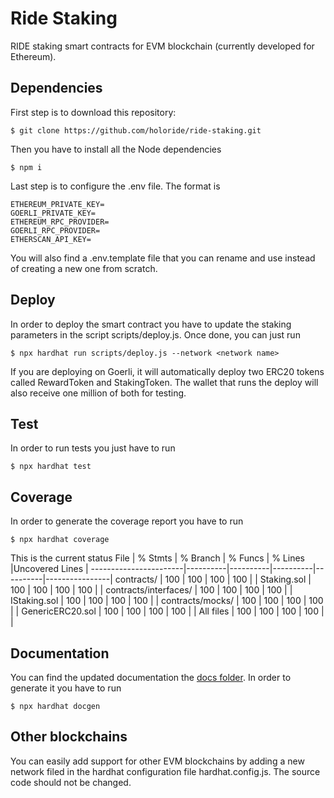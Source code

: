 # Ride Staking
RIDE staking smart contracts for EVM blockchain (currently developed for Ethereum).

## Dependencies
First step is to download this repository:
```
$ git clone https://github.com/holoride/ride-staking.git
```
Then you have to install all the Node dependencies
```
$ npm i
```
Last step is to configure the .env file. The format is
```
ETHEREUM_PRIVATE_KEY=
GOERLI_PRIVATE_KEY=
ETHEREUM_RPC_PROVIDER=
GOERLI_RPC_PROVIDER=
ETHERSCAN_API_KEY=
```
You will also find a .env.template file that you can rename and use instead of creating a new one from scratch.

## Deploy
In order to deploy the smart contract you have to update the staking parameters in the script scripts/deploy.js. 
Once done, you can just run
```
$ npx hardhat run scripts/deploy.js --network <network name>
```
If you are deploying on Goerli, it will automatically deploy two ERC20 tokens called RewardToken and StakingToken. The wallet that runs the deploy will also receive one million of both for testing.

## Test
In order to run tests you just have to run
```
$ npx hardhat test
```

## Coverage
In order to generate the coverage report you have to run
```
$ npx hardhat coverage
```

This is the current status
File                   |  % Stmts | % Branch |  % Funcs |  % Lines |Uncovered Lines |
-----------------------|----------|----------|----------|----------|----------------|
 contracts/            |      100 |      100 |      100 |      100 |                |
  Staking.sol          |      100 |      100 |      100 |      100 |                |
 contracts/interfaces/ |      100 |      100 |      100 |      100 |                |
  IStaking.sol         |      100 |      100 |      100 |      100 |                |
 contracts/mocks/      |      100 |      100 |      100 |      100 |                |
  GenericERC20.sol     |      100 |      100 |      100 |      100 |                |
All files              |      100 |      100 |      100 |      100 |                |

## Documentation
You can find the updated documentation the [docs folder](./docs/Staking.md). In order to generate it you have to run
```
$ npx hardhat docgen
```

## Other blockchains
You can easily add support for other EVM blockchains by adding a new network filed in the hardhat configuration file hardhat.config.js. The source code should not be changed.